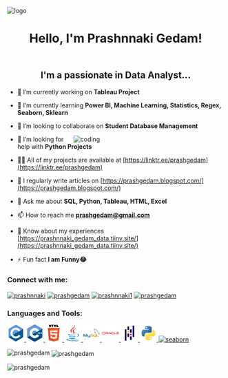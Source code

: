 ![logo](https://github.com/prashgedam/prashgedam/commit/60c4a6c2cf2e7da8438c29a85ebedacab02eb1a7)


<html lang="en">
<head>
    <meta charset="UTF-8">
    <meta name="viewport" content="width=device-width, initial-scale=1.0">
</head>
<body>
    <header>
        <h1>Hello, I'm Prashnnaki Gedam!</h1>
    </header>
    <section>
       <h2><center>I'm a passionate in Data Analyst...</center></h2>
    </section>

- 🔭 I’m currently working on **Tableau Project**

- 🌱 I’m currently learning **Power BI, Machine Learning, Statistics, Regex, Seaborn, Sklearn**

- 👯 I’m looking to collaborate on **Student Database Management**

<img align="right" alt="coding" width="350" src="https://cdn.dribbble.com/users/17707/screenshots/2413754/rrr.gif">

- 🤝 I’m looking for help with **Python Projects**

- 👨‍💻 All of my projects are available at [https://linktr.ee/prashgedam](https://linktr.ee/prashgedam)

- 📝 I regularly write articles on [https://prashgedam.blogspot.com/](https://prashgedam.blogspot.com/)

- 💬 Ask me about **SQL, Python, Tableau, HTML, Excel**

- 📫 How to reach me **prashgedam@gmail.com**

- 📄 Know about my experiences [https://prashnnaki_gedam_data.tiiny.site/](https://prashnnaki_gedam_data.tiiny.site/)

- ⚡ Fun fact **I am Funny😂**

<h3 align="left">Connect with me:</h3>
<p align="left">
<a href="https://twitter.com/prashnnaki" target="blank"><img align="center" src="https://raw.githubusercontent.com/rahuldkjain/github-profile-readme-generator/master/src/images/icons/Social/twitter.svg" alt="prashnnaki" height="30" width="40" /></a>
<a href="https://linkedin.com/in/prashgedam" target="blank"><img align="center" src="https://raw.githubusercontent.com/rahuldkjain/github-profile-readme-generator/master/src/images/icons/Social/linked-in-alt.svg" alt="prashgedam" height="30" width="40" /></a>
<a href="https://fb.com/prashnnaki1" target="blank"><img align="center" src="https://raw.githubusercontent.com/rahuldkjain/github-profile-readme-generator/master/src/images/icons/Social/facebook.svg" alt="prashnnaki1" height="30" width="40" /></a>
<a href="https://www.hackerrank.com/prashgedam" target="blank"><img align="center" src="https://raw.githubusercontent.com/rahuldkjain/github-profile-readme-generator/master/src/images/icons/Social/hackerrank.svg" alt="prashgedam" height="30" width="40" /></a>
</p>

<h3 align="left">Languages and Tools:</h3>
<p align="left"> <a href="https://www.cprogramming.com/" target="_blank" rel="noreferrer"> <img src="https://raw.githubusercontent.com/devicons/devicon/master/icons/c/c-original.svg" alt="c" width="40" height="40"/> </a> <a href="https://www.w3schools.com/cpp/" target="_blank" rel="noreferrer"> <img src="https://raw.githubusercontent.com/devicons/devicon/master/icons/cplusplus/cplusplus-original.svg" alt="cplusplus" width="40" height="40"/> </a> <a href="https://www.w3.org/html/" target="_blank" rel="noreferrer"> <img src="https://raw.githubusercontent.com/devicons/devicon/master/icons/html5/html5-original-wordmark.svg" alt="html5" width="40" height="40"/> </a> <a href="https://www.java.com" target="_blank" rel="noreferrer"> <img src="https://raw.githubusercontent.com/devicons/devicon/master/icons/java/java-original.svg" alt="java" width="40" height="40"/> </a> <a href="https://www.mysql.com/" target="_blank" rel="noreferrer"> <img src="https://raw.githubusercontent.com/devicons/devicon/master/icons/mysql/mysql-original-wordmark.svg" alt="mysql" width="40" height="40"/> </a> <a href="https://www.oracle.com/" target="_blank" rel="noreferrer"> <img src="https://raw.githubusercontent.com/devicons/devicon/master/icons/oracle/oracle-original.svg" alt="oracle" width="40" height="40"/> </a> <a href="https://pandas.pydata.org/" target="_blank" rel="noreferrer"> <img src="https://raw.githubusercontent.com/devicons/devicon/2ae2a900d2f041da66e950e4d48052658d850630/icons/pandas/pandas-original.svg" alt="pandas" width="40" height="40"/> </a> <a href="https://www.python.org" target="_blank" rel="noreferrer"> <img src="https://raw.githubusercontent.com/devicons/devicon/master/icons/python/python-original.svg" alt="python" width="40" height="40"/> </a> <a href="https://seaborn.pydata.org/" target="_blank" rel="noreferrer"> <img src="https://seaborn.pydata.org/_images/logo-mark-lightbg.svg" alt="seaborn" width="40" height="40"/> </a> </p>

<p><img align="left" src="https://github-readme-stats.vercel.app/api/top-langs?username=prashgedam&show_icons=true&locale=en&layout=compact" alt="prashgedam" /></p>

<p>&nbsp;<img align="center" src="https://github-readme-stats.vercel.app/api?username=prashgedam&show_icons=true&locale=en" alt="prashgedam" /></p>

<p><img align="center" src="https://github-readme-streak-stats.herokuapp.com/?user=prashgedam&" alt="prashgedam" /></p>
